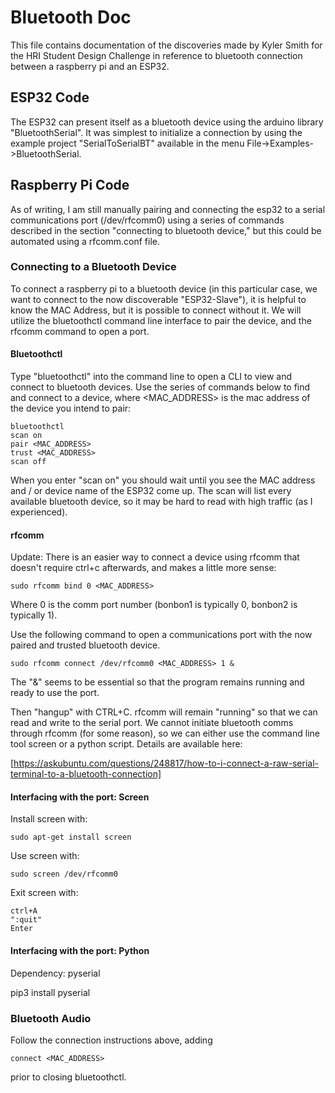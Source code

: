 # Bluetooth Doc

This file contains documentation of the discoveries made by Kyler Smith for the HRI Student Design Challenge in reference to bluetooth connection between a raspberry pi and an ESP32.

## ESP32 Code

The ESP32 can present itself as a bluetooth device using the arduino library "BluetoothSerial". It was simplest to initialize a connection by using the example project "SerialToSerialBT" available in the menu File->Examples->BluetoothSerial.

## Raspberry Pi Code

As of writing, I am still manually pairing and connecting the esp32 to a serial communications port (/dev/rfcomm0) using a series of commands described in the section "connecting to bluetooth device," but this could be automated using a rfcomm.conf file.

### Connecting to a Bluetooth Device

To connect a raspberry pi to a bluetooth device (in this particular case, we want to connect to the now discoverable "ESP32-Slave"), it is helpful to know the MAC Address, but it is possible to connect without it. We will utilize the bluetoothctl command line interface to pair the device, and the rfcomm command to open a port.

#### Bluetoothctl

Type "bluetoothctl" into the command line to open a CLI to view and connect to bluetooth devices. Use the series of commands below to find and connect to a device, where <MAC_ADDRESS> is the mac address of the device you intend to pair:

    bluetoothctl
    scan on
    pair <MAC_ADDRESS>
    trust <MAC_ADDRESS>
    scan off

When you enter "scan on" you should wait until you see the MAC address and / or device name of the ESP32 come up. The scan will list every available bluetooth device, so it may be hard to read with high traffic (as I experienced).

#### rfcomm

Update: There is an easier way to connect a device using rfcomm that doesn't require ctrl+c afterwards, and makes a little more sense:

    sudo rfcomm bind 0 <MAC_ADDRESS>

Where 0 is the comm port number (bonbon1 is typically 0, bonbon2 is typically 1).

Use the following command to open a communications port with the now paired and trusted bluetooth device.

    sudo rfcomm connect /dev/rfcomm0 <MAC_ADDRESS> 1 &

The "&" seems to be essential so that the program remains running and ready to use the port.

Then "hangup" with CTRL+C. rfcomm will remain "running" so that we can read and write to the serial port. We cannot initiate bluetooth comms through rfcomm (for some reason), so we can either use the command line tool screen or a python script. Details are available here:

[https://askubuntu.com/questions/248817/how-to-i-connect-a-raw-serial-terminal-to-a-bluetooth-connection]

#### Interfacing with the port: Screen

Install screen with:

    sudo apt-get install screen

Use screen with:

    sudo screen /dev/rfcomm0

Exit screen with:

    ctrl+A
    ":quit"
    Enter

#### Interfacing with the port: Python

Dependency: pyserial

pip3 install pyserial

### Bluetooth Audio

Follow the connection instructions above, adding

    connect <MAC_ADDRESS>

prior to closing bluetoothctl.
